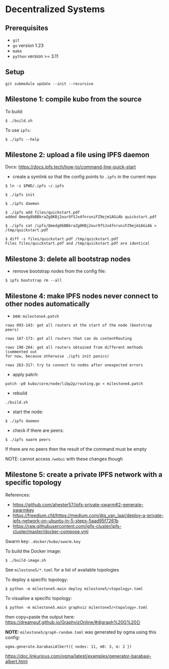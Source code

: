 # Decentralized Systems

## Prerequisites

- `git`
- `go` version 1.23
- `make`
- `python` version >= 3.11


## Setup

```
git submodule update --init --recursive
```


## Milestone 1: compile kubo from the source

To build:
```
$ ./build.sh
```

To use `ipfs`:
```
$ ./ipfs --help
```


## Milestone 2: upload a file using IPFS daemon

Docs: https://docs.ipfs.tech/how-to/command-line-quick-start

- create a symlink so that the config points to `.ipfs` in the current repo
```
$ ln -s $PWD/.ipfs ~/.ipfs
```

```
$ ./ipfs init
```

```
$ ./ipfs daemon
```

```
$ ./ipfs add files/quickstart.pdf
added Qmedg8bBBkraZg8KBj2our9fSJx4fnruniFZ9ejm1AGiAb quickstart.pdf
```

```
$ ./ipfs cat /ipfs/Qmedg8bBBkraZg8KBj2our9fSJx4fnruniFZ9ejm1AGiAb > /tmp/quickstart.pdf
```

```
$ diff -s files/quickstart.pdf /tmp/quickstart.pdf
Files files/quickstart.pdf and /tmp/quickstart.pdf are identical
```


## Milestone 3: delete all bootstrap nodes

- remove bootstrap nodes from the config file:
```
$ ipfs bootstrap rm --all
```


## Milestone 4: make IPFS nodes never connect to other nodes automatically

- see: `milestone4.patch`
```
rows 093-143: get all routers at the start of the node (bootstrap peers)

rows 167-173: get all routers that can do contentRouting

rows 198-204: get all routers obtained from different methods (commented out
for now, because otherwise ./ipfs init panics)

rows 263-317: try to connect to nodes after unexpected errors
```

- apply patch:
```
patch -p0 kubo/core/node/libp2p/routing.go < milestone4.patch
```

- rebuild
```
./build.sh
```

- start the node:
```
$ ./ipfs daemon
```

- check if there are peers:
```
$ ./ipfs swarm peers
```

If there are no peers then the result of the command must be empty

NOTE: cannot access `/webui` with these changes though


## Milestone 5: create a private IPFS network with a specific topology

References:
- https://github.com/ahester57/ipfs-private-swarm#2-generate-swarmkey
- https://freedium.cfd/https://medium.com/@s_van_laar/deploy-a-private-ipfs-network-on-ubuntu-in-5-steps-5aad95f7261b
- https://raw.githubusercontent.com/ipfs-cluster/ipfs-cluster/master/docker-compose.yml

Swarm key: `.docker/kubo/swarm.key`

To build the Docker image:
```
$ ./build-image.sh
```

See `milestone5/*.toml` for a list of available topologies

To deploy a specific topology:
```
$ python -m milestone5.main deploy milestone5/<topology>.toml
```

To visualise a specific topology:
```
$ python -m milestone5.main graphviz milestone5/<topology>.toml
```
then copy+paste the output here:
https://dreampuf.github.io/GraphvizOnline/#digraph%20G%20{}

**NOTE:** `milestone5/graph-random.toml` was generated by ogma using this
config:
```
ogma.generate.barabasiAlbert({ nodes: 11, m0: 3, m: 2 })
```
https://doc.linkurious.com/ogma/latest/examples/generator-barabasi-albert.html
